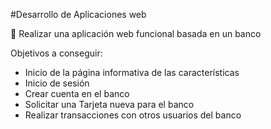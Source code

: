 #Desarrollo de Aplicaciones web

🏁 Realizar una aplicación web funcional basada en un banco 

Objetivos a conseguir:
  -  Inicio de la página informativa de las características
  -  Inicio de sesión 
  -  Crear cuenta en el banco 
  -  Solicitar una Tarjeta nueva para el banco
  -  Realizar transacciones con otros usuarios del banco
